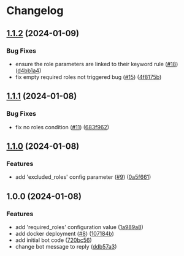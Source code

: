 # Changelog

## [1.1.2](https://github.com/rickstaa/warnings-discord-bot/compare/v1.1.1...v1.1.2) (2024-01-09)


### Bug Fixes

* ensure the role parameters are linked to their keyword rule ([#18](https://github.com/rickstaa/warnings-discord-bot/issues/18)) ([d4bb1a4](https://github.com/rickstaa/warnings-discord-bot/commit/d4bb1a4d9d842f45fd8590f04484547318c98df1))
* fix empty required roles not triggered bug ([#15](https://github.com/rickstaa/warnings-discord-bot/issues/15)) ([4f8175b](https://github.com/rickstaa/warnings-discord-bot/commit/4f8175b2b6a229d43a2a6d2566d51692ff2d897f))

## [1.1.1](https://github.com/rickstaa/warnings-discord-bot/compare/v1.1.0...v1.1.1) (2024-01-08)


### Bug Fixes

* fix no roles condition ([#11](https://github.com/rickstaa/warnings-discord-bot/issues/11)) ([683f962](https://github.com/rickstaa/warnings-discord-bot/commit/683f962fcf5f74a86bc52de2287c7c4e3aca797a))

## [1.1.0](https://github.com/rickstaa/warnings-discord-bot/compare/v1.0.0...v1.1.0) (2024-01-08)


### Features

* add 'excluded_roles' config parameter ([#9](https://github.com/rickstaa/warnings-discord-bot/issues/9)) ([0a5f661](https://github.com/rickstaa/warnings-discord-bot/commit/0a5f6615ac3b4a13cd47cb75499818df1a7aa354))

## 1.0.0 (2024-01-08)


### Features

* add 'required_roles' configuration value ([1a989a8](https://github.com/rickstaa/warnings-discord-bot/commit/1a989a8cbc93214893b3f291180489b48dc93957))
* add docker deployment ([#8](https://github.com/rickstaa/warnings-discord-bot/issues/8)) ([107184b](https://github.com/rickstaa/warnings-discord-bot/commit/107184b059004ddb52eaa1f3fd2fa81c3836e6f0))
* add initial bot code ([720bc56](https://github.com/rickstaa/warnings-discord-bot/commit/720bc56350a4458d0ab814a044df101ca162845a))
* change bot message to reply ([ddb57a3](https://github.com/rickstaa/warnings-discord-bot/commit/ddb57a380bbe44f3b3f9004f7ea9dbd0277a658e))
